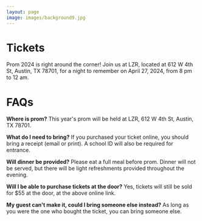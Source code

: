 ```yaml
---
layout: page
image: images/background9.jpg
---
```


# Tickets
Prom 2024 is right around the corner! Join us at LZR, located at 612 W 4th St, Austin, TX 78701, for a night to remember on April 27, 2024, from 8 pm to 12 am.

# FAQs
**Where is prom?**
This year's prom will be held at LZR, 612 W 4th St, Austin, TX 78701.

**What do I need to bring?**
If you purchased your ticket online, you should bring a receipt (email or print). A school ID will also be required for entrance.

**Will dinner be provided?**
Please eat a full meal before prom. Dinner will not be served, but there will be light refreshments provided throughout the evening.

**Will I be able to purchase tickets at the door?**
Yes, tickets will still be sold for $55 at the door, at the above online link.

**My guest can't make it, could I bring someone else instead?**
As long as you were the one who bought the ticket, you can bring someone else.
